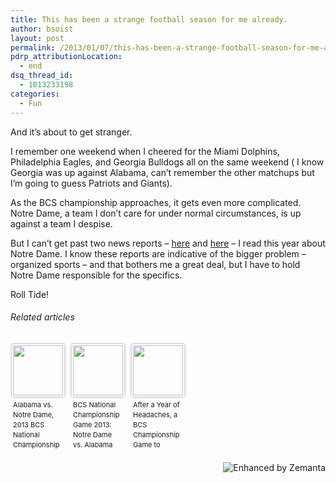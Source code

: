 ```yaml
---
title: This has been a strange football season for me already.
author: bsoist
layout: post
permalink: /2013/01/07/this-has-been-a-strange-football-season-for-me-already/
pdrp_attributionLocation:
  - end
dsq_thread_id:
  - 1013233198
categories:
  - Fun
---
```

And it&#8217;s about to get stranger.

I remember one weekend when I cheered for the Miami Dolphins, Philadelphia Eagles, and Georgia Bulldogs all on the same weekend ( I know Georgia was up against Alabama, can&#8217;t remember the other matchups but I&#8217;m going to guess Patriots and Giants).

As the BCS championship approaches, it gets even more complicated. Notre Dame, a team I don&#8217;t care for under normal circumstances, is up against a team I despise.

But I can&#8217;t get past two news reports &#8211; [here][1] and [here][2] &#8211; I read this year about Notre Dame. I know these reports are indicative of the bigger problem &#8211; organized sports &#8211; and that bothers me a great deal, but I have to hold Notre Dame responsible for the specifics.

Roll Tide!

<h6 class="zemanta-related-title" style="font-size: 1em;">
  Related articles
</h6>

<ul class="zemanta-article-ul zemanta-article-ul-image" style="margin: 0; padding: 0; overflow: hidden;">
  <li class="zemanta-article-ul-li-image zemanta-article-ul-li" style="padding: 0; background: none; list-style: none; display: block; float: left; vertical-align: top; text-align: left; width: 84px; font-size: 11px; margin: 2px 10px 10px 2px;">
    <a style="box-shadow: 0px 0px 4px #999; padding: 2px; display: block; border-radius: 2px; text-decoration: none;" href="http://www.sbnation.com/college-football/2013/1/7/3842014/alabama-notre-dame-2013-bcs-national-championship-preview" target="_blank"><img style="padding: 0; margin: 0; border: 0; display: block; width: 80px; max-width: 100%;" alt="" src="http://i.zemanta.com/136377396_80_80.jpg" /></a><a style="display: block; overflow: hidden; text-decoration: none; line-height: 12pt; height: 80px; padding: 5px 2px 0 2px;" href="http://www.sbnation.com/college-football/2013/1/7/3842014/alabama-notre-dame-2013-bcs-national-championship-preview" target="_blank">Alabama vs. Notre Dame, 2013 BCS National Championship preview: Burning questions and 13-man defense</a>
  </li>
  <li class="zemanta-article-ul-li-image zemanta-article-ul-li" style="padding: 0; background: none; list-style: none; display: block; float: left; vertical-align: top; text-align: left; width: 84px; font-size: 11px; margin: 2px 10px 10px 2px;">
    <a style="box-shadow: 0px 0px 4px #999; padding: 2px; display: block; border-radius: 2px; text-decoration: none;" href="http://chicago.sbnation.com/notre-dame-football/2013/1/7/3837554/bcs-national-championship-2013-alabama-notre-dame-game-time-tv-schedule" target="_blank"><img style="padding: 0; margin: 0; border: 0; display: block; width: 80px; max-width: 100%;" alt="" src="http://i.zemanta.com/136355034_80_80.jpg" /></a><a style="display: block; overflow: hidden; text-decoration: none; line-height: 12pt; height: 80px; padding: 5px 2px 0 2px;" href="http://chicago.sbnation.com/notre-dame-football/2013/1/7/3837554/bcs-national-championship-2013-alabama-notre-dame-game-time-tv-schedule" target="_blank">BCS National Championship Game 2013: Notre Dame vs. Alabama game preview, location, history and more</a>
  </li>
  <li class="zemanta-article-ul-li-image zemanta-article-ul-li" style="padding: 0; background: none; list-style: none; display: block; float: left; vertical-align: top; text-align: left; width: 84px; font-size: 11px; margin: 2px 10px 10px 2px;">
    <a style="box-shadow: 0px 0px 4px #999; padding: 2px; display: block; border-radius: 2px; text-decoration: none;" href="http://bleacherreport.com/articles/1473394-after-a-year-of-headaches-a-bcs-championship-game-to-celebrate" target="_blank"><img style="padding: 0; margin: 0; border: 0; display: block; width: 80px; max-width: 100%;" alt="" src="http://i.zemanta.com/136303975_80_80.jpg" /></a><a style="display: block; overflow: hidden; text-decoration: none; line-height: 12pt; height: 80px; padding: 5px 2px 0 2px;" href="http://bleacherreport.com/articles/1473394-after-a-year-of-headaches-a-bcs-championship-game-to-celebrate" target="_blank">After a Year of Headaches, a BCS Championship Game to Celebrate</a>
  </li>
</ul>

<div class="zemanta-pixie" style="margin-top: 10px; height: 15px;">
  <a class="zemanta-pixie-a" title="Enhanced by Zemanta" href="http://www.zemanta.com/?px"><img class="zemanta-pixie-img" style="border: none; float: right;" alt="Enhanced by Zemanta" src="http://img.zemanta.com/zemified_h.png?x-id=e3bc58f7-3939-4a4a-811d-fede7f4764de" /></a>
</div>

 [1]: http://wizbangblog.com/2012/11/26/the-notre-dame-player-who-allegedly-assaulted-a-woman-who-then-committed-suicide-is-playing-for-a-national-championship/
 [2]: http://deadspin.com/5675694/prelude-to-a-tragedy-how-a-notre-dame-student-died-and-why-he-shouldnt-have